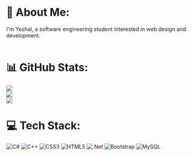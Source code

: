 # 💫 About Me:
I'm Yeshal, a software engineering student interested in web design and development.<br><br>

# 📊 GitHub Stats:
![](https://github-readme-stats.vercel.app/api?username=yeshalkhan&theme=radical&hide_border=false&include_all_commits=true&count_private=true)<br/>
![](https://github-readme-streak-stats.herokuapp.com/?user=yeshalkhan&theme=radical&hide_border=false)<br/>
![](https://github-readme-stats.vercel.app/api/top-langs/?username=yeshalkhan&theme=radical&hide_border=false&include_all_commits=true&count_private=true&layout=compact)

# 💻 Tech Stack:
![C#](https://img.shields.io/badge/c%23-%23239120.svg?style=for-the-badge&logo=csharp&logoColor=white) ![C++](https://img.shields.io/badge/c++-%2300599C.svg?style=for-the-badge&logo=c%2B%2B&logoColor=white) ![CSS3](https://img.shields.io/badge/css3-%231572B6.svg?style=for-the-badge&logo=css3&logoColor=white) ![HTML5](https://img.shields.io/badge/html5-%23E34F26.svg?style=for-the-badge&logo=html5&logoColor=white) ![.Net](https://img.shields.io/badge/.NET-5C2D91?style=for-the-badge&logo=.net&logoColor=white) ![Bootstrap](https://img.shields.io/badge/bootstrap-%238511FA.svg?style=for-the-badge&logo=bootstrap&logoColor=white) ![MySQL](https://img.shields.io/badge/mysql-4479A1.svg?style=for-the-badge&logo=mysql&logoColor=white)


<!-- Created with GPRM ( https://gprm.itsvg.in ) -->
